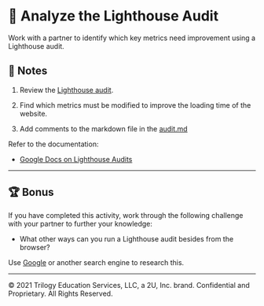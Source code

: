 # 📐 Analyze the Lighthouse Audit

Work with a partner to identify which key metrics need improvement using a Lighthouse audit. 

## 📝 Notes

1. Review the [Lighthouse audit](./Unsolved/assets/audit.png).

2. Find which metrics must be modified to improve the loading time of the website.

3. Add comments to the markdown file in the [audit.md](./Unsolved/audit.md)

Refer to the documentation:   

* [Google Docs on Lighthouse Audits](https://developers.google.com/web/tools/lighthouse)

---

## 🏆 Bonus

If you have completed this activity, work through the following challenge with your partner to further your knowledge:

* What other ways can you run a Lighthouse audit besides from the browser?

Use [Google](https://www.google.com) or another search engine to research this.

---
© 2021 Trilogy Education Services, LLC, a 2U, Inc. brand. Confidential and Proprietary. All Rights Reserved.
